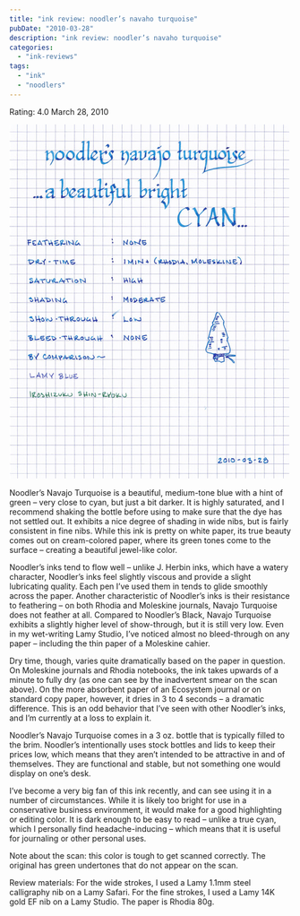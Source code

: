 ```yaml
---
title: "ink review: noodler’s navaho turquoise"
pubDate: "2010-03-28"
description: "ink review: noodler’s navaho turquoise"
categories:
  - "ink-reviews"
tags:
  - "ink"
  - "noodlers"
---
```


Rating: 4.0
March 28, 2010

![](navajo-1.jpg)

Noodler’s Navajo Turquoise is a beautiful, medium-tone blue with a hint of green – very close to cyan, but just a bit darker. It is highly saturated, and I recommend shaking the bottle before using to make sure that the dye has not settled out. It exhibits a nice degree of shading in wide nibs, but is fairly consistent in fine nibs. While this ink is pretty on white paper, its true beauty comes out on cream-colored paper, where its green tones come to the surface – creating a beautiful jewel-like color.

Noodler’s inks tend to flow well – unlike J. Herbin inks, which have a watery character, Noodler’s inks feel slightly viscous and provide a slight lubricating quality. Each pen I’ve used them in tends to glide smoothly across the paper. Another characteristic of Noodler’s inks is their resistance to feathering – on both Rhodia and Moleskine journals, Navajo Turquoise does not feather at all. Compared to Noodler’s Black, Navajo Turquoise exhibits a slightly higher level of show-through, but it is still very low. Even in my wet-writing Lamy Studio, I’ve noticed almost no bleed-through on any paper – including the thin paper of a Moleskine cahier.

Dry time, though, varies quite dramatically based on the paper in question. On Moleskine journals and Rhodia notebooks, the ink takes upwards of a minute to fully dry (as one can see by the inadvertent smear on the scan above). On the more absorbent paper of an Ecosystem journal or on standard copy paper, however, it dries in 3 to 4 seconds – a dramatic difference. This is an odd behavior that I’ve seen with other Noodler’s inks, and I’m currently at a loss to explain it.

Noodler’s Navajo Turquoise comes in a 3 oz. bottle that is typically filled to the brim. Noodler’s intentionally uses stock bottles and lids to keep their prices low, which means that they aren’t intended to be attractive in and of themselves. They are functional and stable, but not something one would display on one’s desk.

I’ve become a very big fan of this ink recently, and can see using it in a number of circumstances. While it is likely too bright for use in a conservative business environment, it would make for a good highlighting or editing color. It is dark enough to be easy to read – unlike a true cyan, which I personally find headache-inducing – which means that it is useful for journaling or other personal uses.

Note about the scan: this color is tough to get scanned correctly. The original has green undertones that do not appear on the scan.

Review materials: For the wide strokes, I used a Lamy 1.1mm steel calligraphy nib on a Lamy Safari. For the fine strokes, I used a Lamy 14K gold EF nib on a Lamy Studio. The paper is Rhodia 80g.
